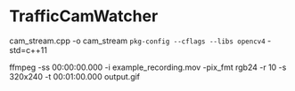 # TrafficCamWatcher


cam_stream.cpp -o cam_stream `pkg-config --cflags --libs opencv4` -std=c++11

ffmpeg -ss 00:00:00.000 -i example_recording.mov -pix_fmt rgb24 -r 10 -s 320x240 -t 00:01:00.000 output.gif